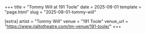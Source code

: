 +++
title = "Tommy Will at 191 Toole"
date = 2025-08-01
template = "page.html"
slug = "2025-08-01-tommy-will"

[extra]
artist = "Tommy Will"
venue = "191 Toole"
venue_url = "https://www.rialtotheatre.com/tm-venue/191-toole/"
+++
